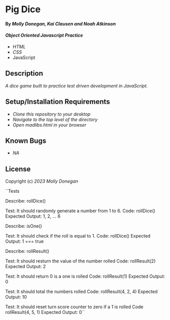# Pig Dice

#### By _**Molly Donegan, Kai Clausen and Noah Atkinson**_

#### _Object Oriented Javascript Practice_

* _HTML_
* _CSS_
* JavaScript

## Description

_A dice game built to practice test driven development in JavaScript._


## Setup/Installation Requirements

* _Clone this repository to your desktop_
* _Navigate to the top level of the directory_
* _Open madlibs.html in your browser_

## Known Bugs

* _NA_

## License

Copyright (c) _2023 Molly Donegan_

``Tests

Describe: rollDice()

Test: It should randomly generate a number from 1 to 6.
Code: rollDice()
Expected Output: 1, 2, ... 6

Describe: isOne()

Test: It should check if the roll is equal to 1.
Code: rollDice()
Expected Output: 1 === true

Describe: rollResult()

Test: It should resturn the value of the number rolled
Code: rollResult(2)
Expected Output: 2

Test: It should return 0 is a one is rolled
Code: rollResult(1)
Expected Output: 0

Test: It should total the numbers rolled
Code: rollResult(4, 2, 4)
Expected Output: 10

Test: It should reset turn score counter to zero if a 1 is rolled
Code rollResult(4, 5, 1)
Expected Output: 0``